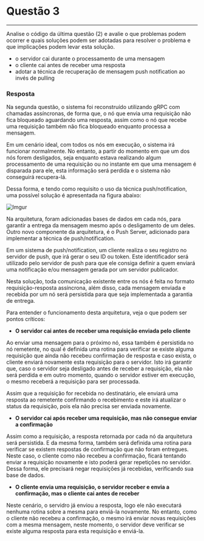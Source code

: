 # Questão 3
---

Analise o código da última questão (2) e avalie o que problemas podem ocorrer e quais soluções podem ser adotadas para resolver o problema e que implicações podem levar esta solução.

- o servidor cai durante o processamento de uma mensagem
- o cliente cai antes de receber uma resposta
- adotar a técnica de recuperação de mensagem push notification ao invés de pulling

### Resposta

Na segunda questão, o sistema foi reconstruído utilizando gRPC com chamadas assíncronas, de forma que, o nó que envia uma requisição não fica bloqueado aguardando uma resposta, assim como o nó que recebe uma requisição também não fica bloqueado enquanto processa a mensagem.

Em um cenário ideal, com todos os nós em execução, o sistema irá funcionar normalmente. No entanto, a partir do momento em que um dos nós forem desligados, seja enquanto estava realizando algum processamento de uma requisição ou no instante em que uma mensagem é disparada para ele, esta informação será perdida e o sistema não conseguirá recupera-lá.

Dessa forma, e tendo como requisito o uso da técnica push/notification, uma possível solução é apresentada na figura abaixo:

![Imgur](https://i.imgur.com/tNUhCO3.png)

Na arquitetura, foram adicionadas bases de dados em cada nós, para garantir a entrega da mensagem mesmo após o desligamento de um deles. Outro novo componente da arquitetura, é o Push Server, adicionado para implementar a técnica de push/notification.

Em um sistema de push/notification, um cliente realiza o seu registro no servidor de push, que irá gerar o seu ID ou token. Este identificador será utilizado pelo servidor de push para que ele consiga definir a quem enviará uma notificação e/ou mensagem gerada por um servidor publicador. 

Nesta solução, toda comunicação existente entre os nós é feita no formato requisição-resposta assíncrona, além disso, cada mensagem enviada e recebida por um nó será persistida para que seja implementada a garantia de entrega.

Para entender o funcionamento desta arquitetura, veja o que podem ser pontos críticos:

 - __O servidor cai antes de receber uma requisição enviada pelo cliente__

 Ao enviar uma mensagem para o próximo nó, essa também é persistida no nó remetente, no qual é definida uma rotina para verificar se existe alguma requisição que ainda não recebeu confirmação de resposta e caso exista, o cliente enviará novamente esta requisição para o servidor. Isto irá garantir que, caso o servidor seja desligado antes de receber a requisição, ela não será perdida e em outro momento, quando o servidor estiver em execução, o mesmo receberá a requisição para ser processada. 
 
 Assim que a requisição for recebida no destinatário, ele enviará uma resposta ao remetente confirmando o recebimento e este irá atualizar o status da requisição, pois ela não precisa ser enviada novamente.

  - __O servidor cai após receber uma requisição, mas não consegue enviar a confirmação__
  
Assim como a requisição, a resposta retornada por cada nó da arquitetura será persistida. E da mesma forma, também será definida uma rotina para verificar se existem respostas de confirmação que não foram entregues. Neste caso, o cliente como não recebeu a confirmação, ficará tentando enviar a requisição novamente e isto poderá gerar repetições  no servidor. Dessa forma, ele precisará negar requisições já recebidas, verificando sua base de dados.

- __O cliente envia uma requisição, o servidor receber e envia a confirmação, mas o cliente cai antes de receber__

Neste cenário, o servidro já enviou a resposta, logo ele não executará nenhuma rotina sobre a mesma para enviá-la novamente. No entanto, como o cliente não recebeu a confirmação, o mesmo irá enviar novas requisições com a mesma mensagem, neste momento, o servidor deve verificar se existe alguma resposta para esta requisição e enviá-la.